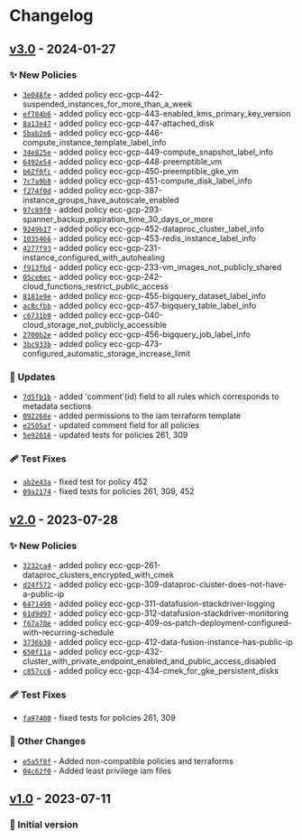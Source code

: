 # Changelog

## [v3.0] - 2024-01-27
### :sparkles: New Policies
- [`3e048fe`](https://github.com/epam/ecc-gcp-rulepack/commit/3e048fecd1ff7b6d4acc20989bc7c28ddf2c7f6f) - added policy ecc-gcp-442-suspended_instances_for_more_than_a_week
- [`ef784b6`](https://github.com/epam/ecc-gcp-rulepack/commit/ef784b6d8ffd18979f46f21580f6b9fc443007af) - added policy ecc-gcp-443-enabled_kms_primary_key_version
- [`8a13e47`](https://github.com/epam/ecc-gcp-rulepack/commit/8a13e47be138e43afeddb1835fac6d3cd30d6b7c) - added policy  ecc-gcp-447-attached_disk
- [`5bab2e6`](https://github.com/epam/ecc-gcp-rulepack/commit/5bab2e606d193bc581ba9baee039238dcca88366) - added policy ecc-gcp-446-compute_instance_template_label_info
- [`34e825e`](https://github.com/epam/ecc-gcp-rulepack/commit/34e825ec808192d2501719b856b56f84d521deec) - added policy ecc-gcp-449-compute_snapshot_label_info
- [`6492e54`](https://github.com/epam/ecc-gcp-rulepack/commit/6492e549100fba83b8ba3ebc84090f87dc73d525) - added policy ecc-gcp-448-preemptible_vm
- [`b62f0fc`](https://github.com/epam/ecc-gcp-rulepack/commit/b62f0fc347ea56e93c321e77721a78bc068fb457) - added policy ecc-gcp-450-preemptible_gke_vm
- [`7c7a9b8`](https://github.com/epam/ecc-gcp-rulepack/commit/7c7a9b829e3a7abf5371fbaba5590b578d2af1c0) - added policy ecc-gcp-451-compute_disk_label_info
- [`f274f0d`](https://github.com/epam/ecc-gcp-rulepack/commit/f274f0d91ceeb1a5b605d0fc4d0db03074dac9a5) - added policy ecc-gcp-387-instance_groups_have_autoscale_enabled
- [`97c89f0`](https://github.com/epam/ecc-gcp-rulepack/commit/97c89f0dcb806f5aa822f213029de1c5f5d48441) - added policy ecc-gcp-293-spanner_backup_expiration_time_30_days_or_more
- [`9249b17`](https://github.com/epam/ecc-gcp-rulepack/commit/9249b17e30b7c89bb3d8acbeb3d63f41742ddd73) - added policy ecc-gcp-452-dataproc_cluster_label_info
- [`1035466`](https://github.com/epam/ecc-gcp-rulepack/commit/1035466f418b93671d8ee3c98a62415927c073e3) - added policy ecc-gcp-453-redis_instance_label_info
- [`4277f93`](https://github.com/epam/ecc-gcp-rulepack/commit/4277f9323576b5efb56d728d236f419a682ddcef) - added policy ecc-gcp-231-instance_configured_with_autohealing
- [`f913fbd`](https://github.com/epam/ecc-gcp-rulepack/commit/f913fbd8cfdb929f7f7f8f777401444f909c7175) - added policy ecc-gcp-233-vm_images_not_publicly_shared
- [`05ce6ec`](https://github.com/epam/ecc-gcp-rulepack/commit/05ce6ec7cbb902e190e39b619c442a5da7d29747) - added policy ecc-gcp-242-cloud_functions_restrict_public_access
- [`8181e9e`](https://github.com/epam/ecc-gcp-rulepack/commit/8181e9e503fe0ceb0f4536deb7c79f83910d0b82) - added policy ecc-gcp-455-bigquery_dataset_label_info
- [`ac8cfbb`](https://github.com/epam/ecc-gcp-rulepack/commit/ac8cfbb6dabe23bc83845e42c13bd0ca1dc23a52) - added policy ecc-gcp-457-bigquery_table_label_info
- [`c6731b9`](https://github.com/epam/ecc-gcp-rulepack/commit/c6731b93040fd144870ffab077018a9b3603e7ca) - added policy ecc-gcp-040-cloud_storage_not_publicly_accessible
- [`2700b2e`](https://github.com/epam/ecc-gcp-rulepack/commit/2700b2e4ad3cea7829d6b982ab7af4258fbebbc2) - added policy ecc-gcp-456-bigquery_job_label_info
- [`3bc933b`](https://github.com/epam/ecc-gcp-rulepack/commit/3bc933b4691edcfd7e6f1199437d6b1c528197fa) - added policy ecc-gcp-473-configured_automatic_storage_increase_limit

### :wrench: Updates
- [`7d5fb1b`](https://github.com/epam/ecc-gcp-rulepack/commit/7d5fb1b7d0bfddb0c6c80bbba20c66cd4c13b5c1) - added 'comment'(id) field to all rules which corresponds to metadata sections
- [`092268e`](https://github.com/epam/ecc-gcp-rulepack/commit/092268ed42514e2de47f74c78077f338a685e398) - added permissions to the iam terraform template
- [`e2505af`](https://github.com/epam/ecc-gcp-rulepack/commit/e2505af08ba2a9d40ddbc1f713732903443c6581) - updated comment field for all policies
- [`5e92016`](https://github.com/epam/ecc-gcp-rulepack/commit/5e92016d8f9f7734d070e7ebca061c6019c06469) - updated tests for policies 261, 309

### :adhesive_bandage: Test Fixes
- [`ab2e43a`](https://github.com/epam/ecc-gcp-rulepack/commit/ab2e43a484735ee6e3470c9d4ef558fa426a303b) - fixed test for policy 452
- [`09a2174`](https://github.com/epam/ecc-gcp-rulepack/commit/09a2174d33aae8a80822d7566e0c69d45db92f38) - fixed tests for policies 261, 309, 452


## [v2.0] - 2023-07-28
### :sparkles: New Policies
- [`3232ca4`](https://github.com/epam/ecc-gcp-rulepack/commit/3232ca49aea5a76b13d62ba56ae1335e03a64e76) - added policy ecc-gcp-261-dataproc_clusters_encrypted_with_cmek
- [`d24f572`](https://github.com/epam/ecc-gcp-rulepack/commit/d24f572294067db5eaa770e4ca958f8468185825) - added policy ecc-gcp-309-dataproc-cluster-does-not-have-a-public-ip
- [`6471490`](https://github.com/epam/ecc-gcp-rulepack/commit/6471490020c1cf1129579140f171f32ecc170e22) - added policy ecc-gcp-311-datafusion-stackdriver-logging
- [`61d9d97`](https://github.com/epam/ecc-gcp-rulepack/commit/61d9d974750539037b07a5b61a6158e6c7ab38f9) - added policy ecc-gcp-312-datafusion-stackdriver-monitoring
- [`f67a70e`](https://github.com/epam/ecc-gcp-rulepack/commit/f67a70e5cf94bf4a50681c1db0fa4d840687c5d2) - added policy ecc-gcp-409-os-patch-deployment-configured-with-recurring-schedule
- [`3736b30`](https://github.com/epam/ecc-gcp-rulepack/commit/3736b30400fb16c8c3b6bd4d6cd10db38aca87a1) - added policy ecc-gcp-412-data-fusion-instance-has-public-ip
- [`650f11a`](https://github.com/epam/ecc-gcp-rulepack/commit/650f11af84ded769054dc5509eee69f0626d01e9) - added policy ecc-gcp-432-cluster_with_private_endpoint_enabled_and_public_access_disabled
- [`c857cc6`](https://github.com/epam/ecc-gcp-rulepack/commit/c857cc6bb6c8fcedb90494d09f9495cd443fd937) - added policy ecc-gcp-434-cmek_for_gke_persistent_disks

### :adhesive_bandage: Test Fixes
- [`fa97400`](https://github.com/epam/ecc-gcp-rulepack/commit/fa97400962dbc4c2bcfe17fd817171a33405caae) - fixed tests for policies 261, 309

### :open_file_folder: Other Changes
- [`e5a5f8f`](https://github.com/epam/ecc-gcp-rulepack/commit/e5a5f8f24ae2c106be16e63edb20d3eef8a46d91) - Added non-compatible policies and terraforms
- [`04c62f0`](https://github.com/epam/ecc-gcp-rulepack/commit/04c62f0f6197ac75c857ae3e34c425e4809db7f1) - Added least privilege iam files


## [v1.0] - 2023-07-11
### :open_file_folder: Initial version


[v1.0]: https://github.com/epam/ecc-gcp-rulepack/compare/Init...v1.0

[v2.0]: https://github.com/epam/ecc-gcp-rulepack/compare/v1.0...v2.0

[v3.0]: https://github.com/epam/ecc-gcp-rulepack/compare/v2.0...v3.0